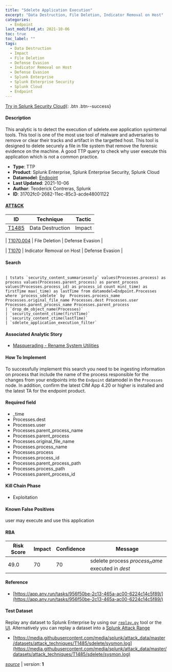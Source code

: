 ```yaml
---
title: "Sdelete Application Execution"
excerpt: "Data Destruction, File Deletion, Indicator Removal on Host"
categories:
  - Endpoint
last_modified_at: 2021-10-06
toc: true
toc_label: ""
tags:
  - Data Destruction
  - Impact
  - File Deletion
  - Defense Evasion
  - Indicator Removal on Host
  - Defense Evasion
  - Splunk Enterprise
  - Splunk Enterprise Security
  - Splunk Cloud
  - Endpoint
---
```




[Try in Splunk Security Cloud](https://www.splunk.com/en_us/cyber-security.html){: .btn .btn--success}

#### Description

This analytic is to detect the execution of sdelete.exe application sysinternal tools. This tool is one of the most use tool of malware and adversaries to remove or clear their tracks and artifact in the targetted host. This tool is designed to delete securely a file in file system that remove the forensic evidence on the machine. A good TTP query to check why user execute this application which is not a common practice.

- **Type**: TTP
- **Product**: Splunk Enterprise, Splunk Enterprise Security, Splunk Cloud
- **Datamodel**: [Endpoint](https://docs.splunk.com/Documentation/CIM/latest/User/Endpoint)
- **Last Updated**: 2021-10-06
- **Author**: Teoderick Contreras, Splunk
- **ID**: 31702fc0-2682-11ec-85c3-acde48001122


#### [ATT&CK](https://attack.mitre.org/)

| ID          | Technique   | Tactic         |
| ----------- | ----------- |--------------- |
| [T1485](https://attack.mitre.org/techniques/T1485/) | Data Destruction | Impact |

| [T1070.004](https://attack.mitre.org/techniques/T1070/004/) | File Deletion | Defense Evasion |

| [T1070](https://attack.mitre.org/techniques/T1070/) | Indicator Removal on Host | Defense Evasion |

#### Search

```

| tstats `security_content_summariesonly` values(Processes.process) as process values(Processes.parent_process) as parent_process values(Processes.process_id) as process_id count min(_time) as firstTime max(_time) as lastTime from datamodel=Endpoint.Processes where `process_sdelete` by  Processes.process_name Processes.original_file_name Processes.dest Processes.user Processes.parent_process_name Processes.parent_process 
| `drop_dm_object_name(Processes)` 
| `security_content_ctime(firstTime)` 
| `security_content_ctime(lastTime)` 
| `sdelete_application_execution_filter`
```

#### Associated Analytic Story
* [Masquerading - Rename System Utilities](/stories/masquerading_-_rename_system_utilities)


#### How To Implement
To successfully implement this search you need to be ingesting information on process that include the name of the process responsible for the changes from your endpoints into the `Endpoint` datamodel in the `Processes` node. In addition, confirm the latest CIM App 4.20 or higher is installed and the latest TA for the endpoint product.

#### Required field
* _time
* Processes.dest
* Processes.user
* Processes.parent_process_name
* Processes.parent_process
* Processes.original_file_name
* Processes.process_name
* Processes.process
* Processes.process_id
* Processes.parent_process_path
* Processes.process_path
* Processes.parent_process_id


#### Kill Chain Phase
* Exploitation


#### Known False Positives
user may execute and use this application


#### RBA

| Risk Score  | Impact      | Confidence   | Message      |
| ----------- | ----------- |--------------|--------------|
| 49.0 | 70 | 70 | sdelete process $process_name$ executed in $dest$ |




#### Reference

* [https://app.any.run/tasks/956f50be-2c13-465a-ac00-6224c14c5f89/](https://app.any.run/tasks/956f50be-2c13-465a-ac00-6224c14c5f89/)



#### Test Dataset
Replay any dataset to Splunk Enterprise by using our [`replay.py`](https://github.com/splunk/attack_data#using-replaypy) tool or the [UI](https://github.com/splunk/attack_data#using-ui).
Alternatively you can replay a dataset into a [Splunk Attack Range](https://github.com/splunk/attack_range#replay-dumps-into-attack-range-splunk-server)

* [https://media.githubusercontent.com/media/splunk/attack_data/master/datasets/attack_techniques/T1485/sdelete/sysmon.log](https://media.githubusercontent.com/media/splunk/attack_data/master/datasets/attack_techniques/T1485/sdelete/sysmon.log)



[*source*](https://github.com/splunk/security_content/tree/develop/detections/endpoint/sdelete_application_execution.yml) \| *version*: **1**